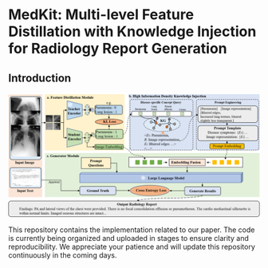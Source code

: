 # MedKit: Multi-level Feature Distillation with Knowledge Injection for Radiology Report Generation

## Introduction
![overview](examples/Architecture.png)

This repository contains the implementation related to our paper.
The code is currently being organized and uploaded in stages to ensure clarity and reproducibility.   We appreciate your patience and will update this repository continuously in the coming days.
